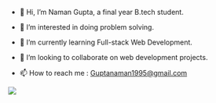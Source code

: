 - 👋 Hi, I’m Naman Gupta, a final year B.tech student.

- 👀 I’m interested in doing problem solving.

- 🌱 I’m currently learning Full-stack Web Development.

- 💞️ I’m looking to collaborate on web development projects.

- 📫 How to reach me : Guptanaman1995@gmail.com


<a href="https://wakatime.com"><img src="https://wakatime.com/share/@2bf0159f-b6d7-4c3c-a8cd-777aeef1fd6e/ef2e8a38-c317-4c19-b97b-7024a18c8c95.png" /></a>
